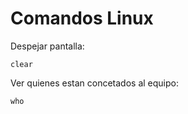 # Comandos Linux

Despejar pantalla:

```
clear
```

Ver quienes estan concetados al equipo:

```
who
```



